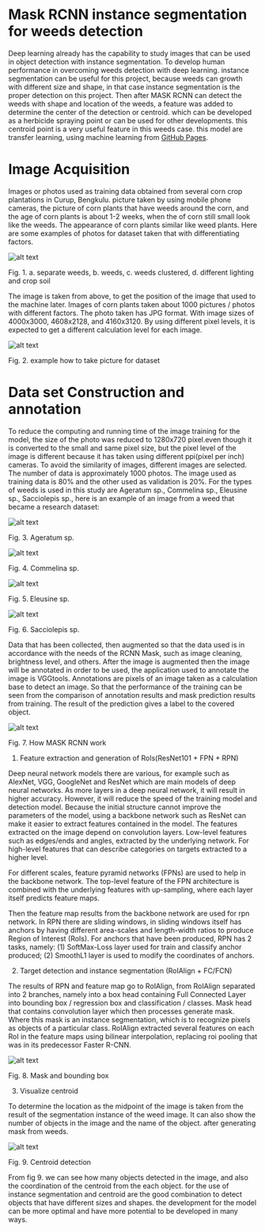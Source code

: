 # Mask RCNN instance segmentation for weeds detection
  Deep learning already has the capability to study images that can be used in object detection with instance segmentation. To develop human performance in overcoming weeds detection with deep learning.
instance segmentation can be useful for this project, because weeds can growth with different size and shape, in that case instance segmentation is the proper detection on this project.
Then after MASK RCNN can detect the weeds with shape and location of the weeds, a feature was added to determine the center of the detection or centroid. which can be developed as a herbicide spraying point or can be used for other developments. this centroid point is a very useful feature in this weeds case. this model are transfer learning, using machine learning from [GitHub Pages](https://github.com/matterport/Mask_RCNN).

# Image Acquisition
  Images or photos used as training data obtained from several corn crop plantations in Curup, Bengkulu. picture taken by using mobile phone cameras, the picture of corn plants that have weeds around the corn, and the age of corn plants is about 1-2 weeks, when the of corn still small look like the weeds. The appearance of corn plants similar like weed plants. Here are some examples of photos for dataset taken that with differentiating factors.

![alt text](https://github.com/dp-aji/Mask-RCNN-weeds/blob/071db9ae0eff4c1a6b5cce510c501b773cca5179/assets/fig%201.png)

Fig.  1. a. separate weeds, b. weeds, c. weeds clustered, d. different lighting and crop soil

  The image is taken from above, to get the position of the image that used to the machine later. Images of corn plants taken about 1000 pictures / photos with different factors. The photo taken has JPG format. With image sizes of 4000x3000, 4608x2128, and 4160x3120. By using different pixel levels, it is expected to get a different calculation level for each image. 

![alt text](https://github.com/dp-aji/Mask-RCNN-weeds/blob/f217fdb853e79f1f29b37b4569589db96882df32/assets/fig%202.png)

Fig.  2. example how to take picture for dataset

# Data set Construction and annotation
  To reduce the computing and running time of the image training for the model, the size of the photo was reduced to 1280x720 pixel.even though it is converted to the small and same pixel size, but the pixel level of the image is different because it has taken using different ppi(pixel per inch) cameras. To avoid the similarity of images, different images are selected. The number of data is approximately 1000 photos. The image used as training data is 80% and the other used as validation is 20%. 
For the types of weeds is used in this study are Ageratum sp., Commelina sp., Eleusine sp., Sacciolepis sp., here is an example of an image from a weed that became a research dataset:

![alt text](https://github.com/dp-aji/Mask-RCNN-weeds/blob/7dfc83ac2b47b4e6622c4571a6286fea9ebcc660/assets/fig%203.png)

Fig.  3. Ageratum sp.

![alt text](https://github.com/dp-aji/Mask-RCNN-weeds/blob/7dfc83ac2b47b4e6622c4571a6286fea9ebcc660/assets/fig%204.png)

Fig.  4. Commelina sp.

![alt text](https://github.com/dp-aji/Mask-RCNN-weeds/blob/7dfc83ac2b47b4e6622c4571a6286fea9ebcc660/assets/fig%205.png)

Fig.  5. Eleusine sp.

![alt text](https://github.com/dp-aji/Mask-RCNN-weeds/blob/7dfc83ac2b47b4e6622c4571a6286fea9ebcc660/assets/fig%206.png)

Fig.  6. Sacciolepis sp.

  Data that has been collected, then augmented so that the data used is in accordance with the needs of the RCNN Mask, such as image cleaning, brightness level, and others. After the image is augmented then the image will be annotated in order to be used, the application used to annotate the image is VGGtools. Annotations are pixels of an image taken as a calculation base to detect an image. So that the performance of the training can be seen from the comparison of annotation results and mask prediction results from training. The result of the prediction gives a label to the covered object.

![alt text](https://github.com/dp-aji/Mask-RCNN-weeds/blob/7dfc83ac2b47b4e6622c4571a6286fea9ebcc660/assets/fig%207.png)

Fig.  7. How MASK RCNN work

1. Feature extraction and generation of RoIs(ResNet101 + FPN + RPN)

  Deep neural network models there are various, for example such as AlexNet, VGG, GoogleNet and ResNet which are main models of deep neural networks. As more layers in a deep neural network, it will result in higher accuracy. However, it will reduce the speed of the training model and detection model. Because the initial structure cannot improve the parameters of the model, using a backbone network such as ResNet can make it easier to extract features contained in the model. The features extracted on the image depend on convolution layers. Low-level features such as edges/ends and angles, extracted by the underlying network. For high-level features that can describe categories on targets extracted to a higher level. 
  
  For different scales, feature pyramid networks (FPNs) are used to help in the backbone network. The top-level feature of the FPN architecture is combined with the underlying features with up-sampling, where each layer itself predicts feature maps. 
  
  Then the feature map results from the backbone network are used for rpn network. In RPN there are sliding windows, in sliding windows itself has anchors by having different area-scales and length-width ratios to produce Region of Interest (RoIs). For anchors that have been produced, RPN has 2 tasks, namely: (1) SoftMax-Loss layer used for train and classify anchor produced; (2) SmoothL1 layer is used to modify the coordinates of anchors.

2. Target detection and instance segmentation (RoIAlign + FC/FCN)

  The results of RPN and feature map go to RoIAlign, from RoIAlign separated into 2 branches, namely into a box head containing Full Connected Layer into bounding box / regression box and classification / classes. Mask head that contains convolution layer which then processes generate mask. Where this mask is an instance segmentation, which is to recognize pixels as objects of a particular class. RoIAlign extracted several features on each RoI in the feature maps using bilinear interpolation, replacing roi pooling that was in its predecessor Faster R-CNN.

![alt text](https://github.com/dp-aji/Mask-RCNN-weeds/blob/7dfc83ac2b47b4e6622c4571a6286fea9ebcc660/assets/fig%208.png)

Fig.  8. Mask and bounding box

3.	Visualize centroid

  To determine the location as the midpoint of the image is taken from the result of the segmentation instance of the weed image. It can also show the number of objects in the image and the name of the object. after generating mask from weeds.

![alt text](https://github.com/dp-aji/Mask-RCNN-weeds/blob/7dfc83ac2b47b4e6622c4571a6286fea9ebcc660/assets/fig%209.png)

Fig.  9. Centroid detection

  From fig 9. we can see how many objects detected in the image, and also the coordination of the centroid from the each object.
for the use of instance segmentation and centroid are the good combination to detect objects that have different sizes and shapes. the development for the model can be more optimal and have more potential to be developed in many ways.
